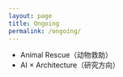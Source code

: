 ```yaml
---
layout: page
title: Ongoing
permalink: /ongoing/
---
```

- Animal Rescue（动物救助）  
- AI × Architecture（研究方向）
